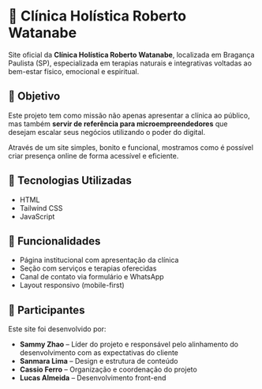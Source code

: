 # 🌿 Clínica Holística Roberto Watanabe

Site oficial da **Clínica Holística Roberto Watanabe**, localizada em Bragança Paulista (SP), especializada em terapias naturais e integrativas voltadas ao bem-estar físico, emocional e espiritual.

## 🧩 Objetivo

Este projeto tem como missão não apenas apresentar a clínica ao público, mas também **servir de referência para microempreendedores** que desejam escalar seus negócios utilizando o poder do digital.

Através de um site simples, bonito e funcional, mostramos como é possível criar presença online de forma acessível e eficiente.

## 🚀 Tecnologias Utilizadas

- HTML 
- Tailwind CSS  
- JavaScript 

## 🎯 Funcionalidades

- Página institucional com apresentação da clínica  
- Seção com serviços e terapias oferecidas  
- Canal de contato via formulário e WhatsApp  
- Layout responsivo (mobile-first)

## 👥 Participantes

Este site foi desenvolvido por:

- **Sammy Zhao** – Líder do projeto e responsável pelo alinhamento do desenvolvimento com as expectativas do cliente  
- **Sanmara Lima** – Design e estrutura de conteúdo  
- **Cassio Ferro** – Organização e coordenação do projeto  
- **Lucas Almeida** – Desenvolvimento front-end

